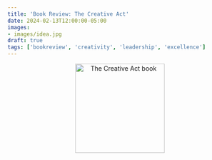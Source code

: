 ```yaml
---
title: 'Book Review: The Creative Act'
date: 2024-02-13T12:00:00-05:00
images: 
- images/idea.jpg
draft: true
tags: ['bookreview', 'creativity', 'leadership', 'excellence']
---
```

<center><img src="https://m.media-amazon.com/images/I/A1YhM3oRFbL._SL1500_.jpg" width="200" alt="The Creative Act book"></center>